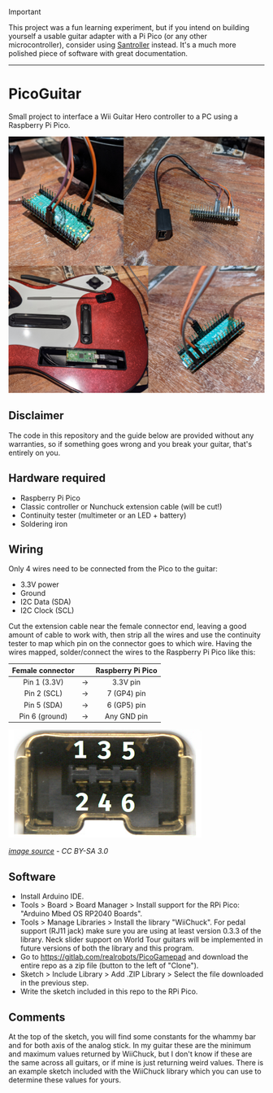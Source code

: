 > [!IMPORTANT]
> This project was a fun learning experiment, but if you intend on building yourself a usable guitar adapter with a Pi Pico (or any other microcontroller), consider using [Santroller](https://santroller.com/) instead. It's a much more polished piece of software with great documentation.  

---

# PicoGuitar
Small project to interface a Wii Guitar Hero controller to a PC using a Raspberry Pi Pico.

<img src="PicoGuitar_adapter.jpg" alt="Adapter pictures" width="600"/>

## Disclaimer
The code in this repository and the guide below are provided without any warranties, so if something goes wrong and you break your guitar, that's entirely on you.

## Hardware required
- Raspberry Pi Pico
- Classic controller or Nunchuck extension cable (will be cut!)
- Continuity tester (multimeter or an LED + battery)
- Soldering iron

## Wiring
Only 4 wires need to be connected from the Pico to the guitar:
- 3.3V power
- Ground
- I2C Data (SDA)
- I2C Clock (SCL)

Cut the extension cable near the female connector end, leaving a good amount of cable to work with, then strip all the wires and use the continuity tester to map which pin on the connector goes to which wire.
Having the wires mapped, solder/connect the wires to the Raspberry Pi Pico like this:

|Female connector|   |Raspberry Pi Pico|
|:--------------:|:-:|:---------------:|
|Pin 1 (3.3V)    |-> |3.3V pin         |
|Pin 2 (SCL)     |-> |7 (GP4) pin      |
|Pin 5 (SDA)     |-> |6 (GP5) pin      |
|Pin 6 (ground)  |-> |Any GND pin      |

![female connector](nunchuck_port.png)

_[image source](https://en.wikipedia.org/wiki/File:Conectores_nunchuk_wiimote.png) - CC BY-SA 3.0_

## Software
- Install Arduino IDE.
- Tools > Board > Board Manager > Install support for the RPi Pico: "Arduino Mbed OS RP2040 Boards".
- Tools > Manage Libraries > Install the library "WiiChuck". For pedal support (RJ11 jack) make sure you are using at least version 0.3.3 of the library. Neck slider support on World Tour guitars will be implemented in future versions of both the library and this program.
- Go to https://gitlab.com/realrobots/PicoGamepad and download the entire repo as a zip file (button to the left of "Clone").
- Sketch > Include Library > Add .ZIP Library > Select the file downloaded in the previous step.
- Write the sketch included in this repo to the RPi Pico.

## Comments
At the top of the sketch, you will find some constants for the whammy bar and for both axis of the analog stick. In my guitar these are the minimum and maximum values returned by WiiChuck, but I don't know if these are the same across all guitars, or if mine is just returning weird values. There is an example sketch included with the WiiChuck library which you can use to determine these values for yours.
